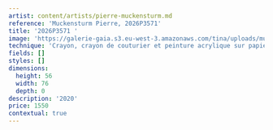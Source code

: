 ```yaml
---
artist: content/artists/pierre-muckensturm.md
reference: 'Muckensturm Pierre, 2026P3571'
title: '2026P3571 '
image: 'https://galerie-gaia.s3.eu-west-3.amazonaws.com/tina/uploads/muckensturm-pierre/IMG_1818.jpg'
technique: 'Crayon, crayon de couturier et peinture acrylique sur papier BFK Rives 250 g'
fields: []
styles: []
dimensions:
  height: 56
  width: 76
  depth: 0
description: '2020'
price: 1550
contextual: true
---
```


